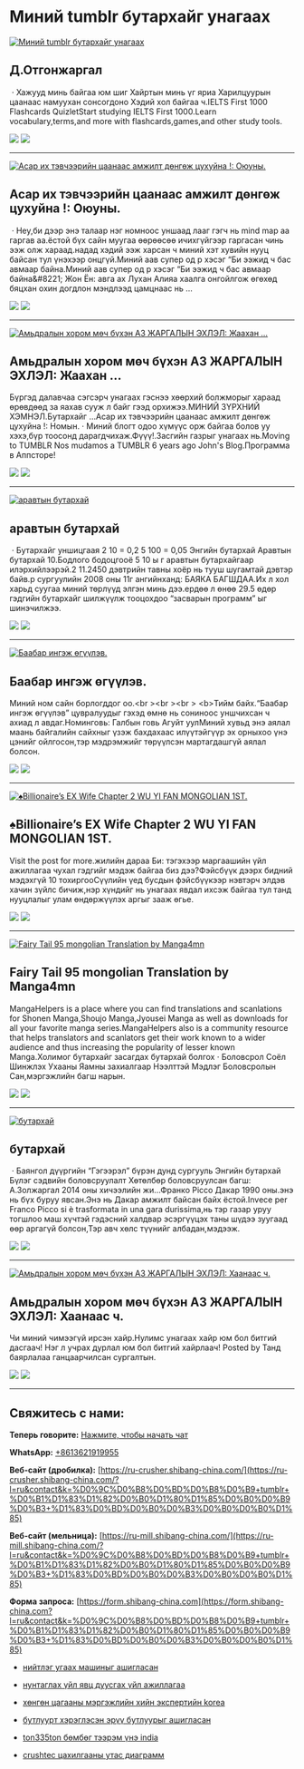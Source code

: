 # Миний tumblr бутархайг унагаах

<a href="https://swt.shibang-china.com/?l=ru&img&k=%D0%9C%D0%B8%D0%BD%D0%B8%D0%B9+tumblr+%D0%B1%D1%83%D1%82%D0%B0%D1%80%D1%85%D0%B0%D0%B9%D0%B3+%D1%83%D0%BD%D0%B0%D0%B3%D0%B0%D0%B0%D1%85" target="_blank">![Миний tumblr бутархайг унагаах](http://static.shibang-china.com/all-800x300/886.jpg)</a>

## Д.Отгонжаргал
&nbsp;&#0183;&#32;Хажууд минь байгаа юм шиг Хайртын минь үг яриа Харилцуурын цаанаас намуухан сонсогдоно Хэдий хол байгаа ч.IELTS First 1000 Flashcards QuizletStart studying IELTS First 1000.Learn vocabulary,terms,and more with flashcards,games,and other study tools.


<a href="https://whatsapp.shibangsoft.com/WhatsApp.php" target="_blank" title="WhatsApp">![](http://static.shibang-china.com/icon/whatsapp.png)</a> <a href="https://swt.shibang-china.com/?l=ru&icon&k=%D0%9C%D0%B8%D0%BD%D0%B8%D0%B9+tumblr+%D0%B1%D1%83%D1%82%D0%B0%D1%80%D1%85%D0%B0%D0%B9%D0%B3+%D1%83%D0%BD%D0%B0%D0%B3%D0%B0%D0%B0%D1%85" target="_blank">![](http://static.shibang-china.com/icon/chat-ru.png)</a>

---

<a href="https://swt.shibang-china.com/?l=ru&img&k=%D0%9C%D0%B8%D0%BD%D0%B8%D0%B9+tumblr+%D0%B1%D1%83%D1%82%D0%B0%D1%80%D1%85%D0%B0%D0%B9%D0%B3+%D1%83%D0%BD%D0%B0%D0%B3%D0%B0%D0%B0%D1%85" target="_blank">![Асар их тэвчээрийн цаанаас амжилт дөнгөж цухуйна !: Оюуны.](http://static.shibang-china.com/all-800x300/823.jpg)</a>

## Асар их тэвчээрийн цаанаас амжилт дөнгөж цухуйна !: Оюуны.
&nbsp;&#0183;&#32;Hey,би дээр энэ талаар нэг номноос уншаад лааг гэгч нь mind map аа гаргав аа.ёстой бүх сайн муугаа өөрөөсөө ичихгүйгээр гаргасан чинь ээж олж хараад.надад хэдий ээж харсан ч миний хэт хувийн нууц байсан тул үнэхээр онцгүй.Миний аав супер од р хэсэг “Би ээжид ч бас авмаар байна.Миний аав супер од р хэсэг “Би ээжид ч бас авмаар байна&amp;#8221; Жон Ён: авга ах Лухан Алияа хаалга онгойлгож өгөхөд бяцхан охин догдлон мэндлээд цамцнаас нь …


<a href="https://whatsapp.shibangsoft.com/WhatsApp.php" target="_blank" title="WhatsApp">![](http://static.shibang-china.com/icon/whatsapp.png)</a> <a href="https://swt.shibang-china.com/?l=ru&icon&k=%D0%9C%D0%B8%D0%BD%D0%B8%D0%B9+tumblr+%D0%B1%D1%83%D1%82%D0%B0%D1%80%D1%85%D0%B0%D0%B9%D0%B3+%D1%83%D0%BD%D0%B0%D0%B3%D0%B0%D0%B0%D1%85" target="_blank">![](http://static.shibang-china.com/icon/chat-ru.png)</a>

---

<a href="https://swt.shibang-china.com/?l=ru&img&k=%D0%9C%D0%B8%D0%BD%D0%B8%D0%B9+tumblr+%D0%B1%D1%83%D1%82%D0%B0%D1%80%D1%85%D0%B0%D0%B9%D0%B3+%D1%83%D0%BD%D0%B0%D0%B3%D0%B0%D0%B0%D1%85" target="_blank">![Амьдралын хором мөч бүхэн АЗ ЖАРГАЛЫН ЭХЛЭЛ: Жаахан …](http://static.shibang-china.com/all-800x300/552.jpg)</a>

## Амьдралын хором мөч бүхэн АЗ ЖАРГАЛЫН ЭХЛЭЛ: Жаахан …
Бүргэд далавчаа сэгсэрч унагаах гэснээ хөөрхий болжморыг хараад өрөвдөөд за яахав сууж л байг гээд орхижээ.МИНИЙ ЗҮРХНИЙ ХЭМНЭЛ.Бутархайг …Асар их тэвчээрийн цаанаас амжилт дөнгөж цухуйна !: Номын.&nbsp;&#0183;&#32;Миний блогт одоо хүмүүс орж байгаа болов уу хэхэ,бүр тоосонд дарагдчихаж.Фүүү!.Засгийн газрыг унагаах нь.Moving to TUMBLR Nos mudamos a TUMBLR 6 years ago John's Blog.Программа в Аппсторе!


<a href="https://whatsapp.shibangsoft.com/WhatsApp.php" target="_blank" title="WhatsApp">![](http://static.shibang-china.com/icon/whatsapp.png)</a> <a href="https://swt.shibang-china.com/?l=ru&icon&k=%D0%9C%D0%B8%D0%BD%D0%B8%D0%B9+tumblr+%D0%B1%D1%83%D1%82%D0%B0%D1%80%D1%85%D0%B0%D0%B9%D0%B3+%D1%83%D0%BD%D0%B0%D0%B3%D0%B0%D0%B0%D1%85" target="_blank">![](http://static.shibang-china.com/icon/chat-ru.png)</a>

---

<a href="https://swt.shibang-china.com/?l=ru&img&k=%D0%9C%D0%B8%D0%BD%D0%B8%D0%B9+tumblr+%D0%B1%D1%83%D1%82%D0%B0%D1%80%D1%85%D0%B0%D0%B9%D0%B3+%D1%83%D0%BD%D0%B0%D0%B3%D0%B0%D0%B0%D1%85" target="_blank">![аравтын бутархай](http://static.shibang-china.com/all-800x300/630.jpg)</a>

## аравтын бутархай
&nbsp;&#0183;&#32;Бутархайг уншицгаая 2 10 = 0,2 5 100 = 0,05 Энгийн бутархай Аравтын бутархай 10.Бодлого бодоцгооё 5 10 ы г аравтын бутархайгаар илэрхийлээрэй.2 11.2450 дэвтрийн тавны хоёр нь тууш шугамтай дэвтэр байв.р сургуулийн 2008 оны 11г ангийнханд: БАЯКА БАГШДАА.Их л хол харьд суугаа миний төрлүүд элгэн минь дээ.ердөө л өнөө 29.5 өдөр гэдгийн бутархайг шилжүүлж тооцохдоо “засварын программ” ыг шинэчилжээ.


<a href="https://whatsapp.shibangsoft.com/WhatsApp.php" target="_blank" title="WhatsApp">![](http://static.shibang-china.com/icon/whatsapp.png)</a> <a href="https://swt.shibang-china.com/?l=ru&icon&k=%D0%9C%D0%B8%D0%BD%D0%B8%D0%B9+tumblr+%D0%B1%D1%83%D1%82%D0%B0%D1%80%D1%85%D0%B0%D0%B9%D0%B3+%D1%83%D0%BD%D0%B0%D0%B3%D0%B0%D0%B0%D1%85" target="_blank">![](http://static.shibang-china.com/icon/chat-ru.png)</a>

---

<a href="https://swt.shibang-china.com/?l=ru&img&k=%D0%9C%D0%B8%D0%BD%D0%B8%D0%B9+tumblr+%D0%B1%D1%83%D1%82%D0%B0%D1%80%D1%85%D0%B0%D0%B9%D0%B3+%D1%83%D0%BD%D0%B0%D0%B3%D0%B0%D0%B0%D1%85" target="_blank">![Баабар ингэж өгүүлэв.](http://static.shibang-china.com/all-800x300/922.jpg)</a>

## Баабар ингэж өгүүлэв.
Миний ном сайн бор&#173;логддог оо.&lt;br &gt;&lt;br &gt;&lt;br &gt; &lt;b&gt;Тийм байх.“Баабар ин&#173;гэж өгүүлэв” цувра&#173;луу&#173;дыг гэхэд өмнө нь со&#173;ни&#173;ноос уншчихсан ч ахиад л авдаг.Номинговь: Галбын говь Агуйт уулМиний хувьд энэ аялал маань байгалийн сайхныг үзэж бахдахаас илүүтэйгүүр эх орныхоо үнэ цэнийг ойлгосон,тэр мэдрэмжийг төрүүлсэн мартагдашгүй аялал болсон.


<a href="https://whatsapp.shibangsoft.com/WhatsApp.php" target="_blank" title="WhatsApp">![](http://static.shibang-china.com/icon/whatsapp.png)</a> <a href="https://swt.shibang-china.com/?l=ru&icon&k=%D0%9C%D0%B8%D0%BD%D0%B8%D0%B9+tumblr+%D0%B1%D1%83%D1%82%D0%B0%D1%80%D1%85%D0%B0%D0%B9%D0%B3+%D1%83%D0%BD%D0%B0%D0%B3%D0%B0%D0%B0%D1%85" target="_blank">![](http://static.shibang-china.com/icon/chat-ru.png)</a>

---

<a href="https://swt.shibang-china.com/?l=ru&img&k=%D0%9C%D0%B8%D0%BD%D0%B8%D0%B9+tumblr+%D0%B1%D1%83%D1%82%D0%B0%D1%80%D1%85%D0%B0%D0%B9%D0%B3+%D1%83%D0%BD%D0%B0%D0%B3%D0%B0%D0%B0%D1%85" target="_blank">![♠Billionaire’s EX Wife Chapter 2 WU YI FAN MONGOLIAN 1ST.](http://static.shibang-china.com/all-800x300/651.jpg)</a>

## ♠Billionaire’s EX Wife Chapter 2 WU YI FAN MONGOLIAN 1ST.
Visit the post for more.жилийн дараа Би: тэгэхээр маргаашийн үйл ажиллагаа чухал гэдгийг мэдэж байгаа биз дээ?Фэйсбүүк дээрх бидний мэдэхгүй 10 тохиргооСүүлийн үед бусдын фэйсбүүкээр нэвтэрч элдэв хачин зүйлс бичиж,нэр хүндийг нь унагаах явдал ихсэж байгаа тул танд нууцлалыг улам өндөржүүлэх аргыг зааж өгье.


<a href="https://whatsapp.shibangsoft.com/WhatsApp.php" target="_blank" title="WhatsApp">![](http://static.shibang-china.com/icon/whatsapp.png)</a> <a href="https://swt.shibang-china.com/?l=ru&icon&k=%D0%9C%D0%B8%D0%BD%D0%B8%D0%B9+tumblr+%D0%B1%D1%83%D1%82%D0%B0%D1%80%D1%85%D0%B0%D0%B9%D0%B3+%D1%83%D0%BD%D0%B0%D0%B3%D0%B0%D0%B0%D1%85" target="_blank">![](http://static.shibang-china.com/icon/chat-ru.png)</a>

---

<a href="https://swt.shibang-china.com/?l=ru&img&k=%D0%9C%D0%B8%D0%BD%D0%B8%D0%B9+tumblr+%D0%B1%D1%83%D1%82%D0%B0%D1%80%D1%85%D0%B0%D0%B9%D0%B3+%D1%83%D0%BD%D0%B0%D0%B3%D0%B0%D0%B0%D1%85" target="_blank">![Fairy Tail 95 mongolian Translation by Manga4mn](http://static.shibang-china.com/all-800x300/450.jpg)</a>

## Fairy Tail 95 mongolian Translation by Manga4mn
MangaHelpers is a place where you can find translations and scanlations for Shonen Manga,Shoujo Manga,Jyousei Manga as well as downloads for all your favorite manga series.MangaHelpers also is a community resource that helps translators and scanlators get their work known to a wider audience and thus increasing the popularity of lesser known Manga.Холимог бутархайг засагдах бутархай болгох&nbsp;&#0183;&#32;Боловсрол Соёл Шинжлэх Ухааны Яамны захиалгаар Нээлттэй Мэдлэг Боловсролын Сан,мэргэжлийн багш нарын.


<a href="https://whatsapp.shibangsoft.com/WhatsApp.php" target="_blank" title="WhatsApp">![](http://static.shibang-china.com/icon/whatsapp.png)</a> <a href="https://swt.shibang-china.com/?l=ru&icon&k=%D0%9C%D0%B8%D0%BD%D0%B8%D0%B9+tumblr+%D0%B1%D1%83%D1%82%D0%B0%D1%80%D1%85%D0%B0%D0%B9%D0%B3+%D1%83%D0%BD%D0%B0%D0%B3%D0%B0%D0%B0%D1%85" target="_blank">![](http://static.shibang-china.com/icon/chat-ru.png)</a>

---

<a href="https://swt.shibang-china.com/?l=ru&img&k=%D0%9C%D0%B8%D0%BD%D0%B8%D0%B9+tumblr+%D0%B1%D1%83%D1%82%D0%B0%D1%80%D1%85%D0%B0%D0%B9%D0%B3+%D1%83%D0%BD%D0%B0%D0%B3%D0%B0%D0%B0%D1%85" target="_blank">![бутархай](http://static.shibang-china.com/all-800x300/1026.jpg)</a>

## бутархай
&nbsp;&#0183;&#32;Баянгол дүүргийн “Гэгээрэл” бүрэн дунд сургууль Энгийн бутархай Бүлэг сэдвийн боловсруулалт Хөтөлбөр боловсруулсан багш: А.Золжаргал 2014 оны хичээлийн жи…Франко Picco Дакар 1990 оны.энэ нь бүх буруу явсан.Энэ нь Дакар амжилт байсан байх ёстой.Invece per Franco Picco si &#232; trasformata in una gara durissima,нь тэр газар уруу тогшлоо маш хүчтэй гэдэсний халдвар эсэргүүцэх таны шүдээ зуугаад өөр аргагүй болсон,Тэр авч хөлс түүнийг албадан,мэдээж.


<a href="https://whatsapp.shibangsoft.com/WhatsApp.php" target="_blank" title="WhatsApp">![](http://static.shibang-china.com/icon/whatsapp.png)</a> <a href="https://swt.shibang-china.com/?l=ru&icon&k=%D0%9C%D0%B8%D0%BD%D0%B8%D0%B9+tumblr+%D0%B1%D1%83%D1%82%D0%B0%D1%80%D1%85%D0%B0%D0%B9%D0%B3+%D1%83%D0%BD%D0%B0%D0%B3%D0%B0%D0%B0%D1%85" target="_blank">![](http://static.shibang-china.com/icon/chat-ru.png)</a>

---

<a href="https://swt.shibang-china.com/?l=ru&img&k=%D0%9C%D0%B8%D0%BD%D0%B8%D0%B9+tumblr+%D0%B1%D1%83%D1%82%D0%B0%D1%80%D1%85%D0%B0%D0%B9%D0%B3+%D1%83%D0%BD%D0%B0%D0%B3%D0%B0%D0%B0%D1%85" target="_blank">![Амьдралын хором мөч бүхэн АЗ ЖАРГАЛЫН ЭХЛЭЛ: Хаанаас ч.](http://static.shibang-china.com/all-800x300/1370.jpg)</a>

## Амьдралын хором мөч бүхэн АЗ ЖАРГАЛЫН ЭХЛЭЛ: Хаанаас ч.
Чи миний чимээгүй ирсэн хайр.Нулимс унагаах хайр юм бол битгий дасгаач! Нэг л учрах дурлал юм бол битгий хайрлаач! Posted by Танд баярлалаа ганцаарчилсан сургалтын.

<a href="https://whatsapp.shibangsoft.com/WhatsApp.php" target="_blank" title="WhatsApp">![](http://static.shibang-china.com/icon/whatsapp.png)</a> <a href="https://swt.shibang-china.com/?l=ru&icon&k=%D0%9C%D0%B8%D0%BD%D0%B8%D0%B9+tumblr+%D0%B1%D1%83%D1%82%D0%B0%D1%80%D1%85%D0%B0%D0%B9%D0%B3+%D1%83%D0%BD%D0%B0%D0%B3%D0%B0%D0%B0%D1%85" target="_blank">![](http://static.shibang-china.com/icon/chat-ru.png)</a>

---
## Свяжитесь с нами:

**Теперь говорите:** [Нажмите, чтобы начать чат](https://swt.shibang-china.com?l=ru&contact&k=%D0%9C%D0%B8%D0%BD%D0%B8%D0%B9+tumblr+%D0%B1%D1%83%D1%82%D0%B0%D1%80%D1%85%D0%B0%D0%B9%D0%B3+%D1%83%D0%BD%D0%B0%D0%B3%D0%B0%D0%B0%D1%85)

**WhatsApp:**  [+8613621919955](https://whatsapp.shibangsoft.com/WhatsApp.php)

**Веб-сайт (дробилка):** [https://ru-crusher.shibang-china.com/](https://ru-crusher.shibang-china.com/?l=ru&contact&k=%D0%9C%D0%B8%D0%BD%D0%B8%D0%B9+tumblr+%D0%B1%D1%83%D1%82%D0%B0%D1%80%D1%85%D0%B0%D0%B9%D0%B3+%D1%83%D0%BD%D0%B0%D0%B3%D0%B0%D0%B0%D1%85)

**Веб-сайт (мельница):** [https://ru-mill.shibang-china.com/](https://ru-mill.shibang-china.com/?l=ru&contact&k=%D0%9C%D0%B8%D0%BD%D0%B8%D0%B9+tumblr+%D0%B1%D1%83%D1%82%D0%B0%D1%80%D1%85%D0%B0%D0%B9%D0%B3+%D1%83%D0%BD%D0%B0%D0%B3%D0%B0%D0%B0%D1%85)

**Форма запроса:** [https://form.shibang-china.com](https://form.shibang-china.com?l=ru&contact&k=%D0%9C%D0%B8%D0%BD%D0%B8%D0%B9+tumblr+%D0%B1%D1%83%D1%82%D0%B0%D1%80%D1%85%D0%B0%D0%B9%D0%B3+%D1%83%D0%BD%D0%B0%D0%B3%D0%B0%D0%B0%D1%85)

* [нийтлэг угаах машиныг ашигласан](../128/%D0%BD%D0%B8%D0%B9%D1%82%D0%BB%D1%8D%D0%B3%20%D1%83%D0%B3%D0%B0%D0%B0%D1%85%20%D0%BC%D0%B0%D1%88%D0%B8%D0%BD%D1%8B%D0%B3%20%D0%B0%D1%88%D0%B8%D0%B3%D0%BB%D0%B0%D1%81%D0%B0%D0%BD.md)

* [нунтаглах үйл явц дуусгах үйл ажиллагаа](../129/%D0%BD%D1%83%D0%BD%D1%82%D0%B0%D0%B3%D0%BB%D0%B0%D1%85%20%D2%AF%D0%B9%D0%BB%20%D1%8F%D0%B2%D1%86%20%D0%B4%D1%83%D1%83%D1%81%D0%B3%D0%B0%D1%85%20%D2%AF%D0%B9%D0%BB%20%D0%B0%D0%B6%D0%B8%D0%BB%D0%BB%D0%B0%D0%B3%D0%B0%D0%B0.md)

* [хөнгөн цагааны мэргэжлийн хийн экспертийн korea](../129/%D1%85%D3%A9%D0%BD%D0%B3%D3%A9%D0%BD%20%D1%86%D0%B0%D0%B3%D0%B0%D0%B0%D0%BD%D1%8B%20%D0%BC%D1%8D%D1%80%D0%B3%D1%8D%D0%B6%D0%BB%D0%B8%D0%B9%D0%BD%20%D1%85%D0%B8%D0%B9%D0%BD%20%D1%8D%D0%BA%D1%81%D0%BF%D0%B5%D1%80%D1%82%D0%B8%D0%B9%D0%BD%20korea.md)

* [бутлуурт хэрэглэсэн эрүү бутлуурыг ашигласан](../127/%D0%B1%D1%83%D1%82%D0%BB%D1%83%D1%83%D1%80%D1%82%20%D1%85%D1%8D%D1%80%D1%8D%D0%B3%D0%BB%D1%8D%D1%81%D1%8D%D0%BD%20%D1%8D%D1%80%D2%AF%D2%AF%20%D0%B1%D1%83%D1%82%D0%BB%D1%83%D1%83%D1%80%D1%8B%D0%B3%20%D0%B0%D1%88%D0%B8%D0%B3%D0%BB%D0%B0%D1%81%D0%B0%D0%BD.md)

* [ton335ton бөмбөг тээрэм үнэ india](../130/ton335ton%20%D0%B1%D3%A9%D0%BC%D0%B1%D3%A9%D0%B3%20%D1%82%D1%8D%D1%8D%D1%80%D1%8D%D0%BC%20%D2%AF%D0%BD%D1%8D%20india.md)

* [crushtec цахилгааны утас диаграмм](../130/crushtec%20%D1%86%D0%B0%D1%85%D0%B8%D0%BB%D0%B3%D0%B0%D0%B0%D0%BD%D1%8B%20%D1%83%D1%82%D0%B0%D1%81%20%D0%B4%D0%B8%D0%B0%D0%B3%D1%80%D0%B0%D0%BC%D0%BC.md)